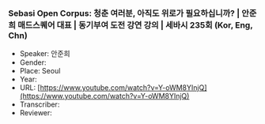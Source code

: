 ### Sebasi Open Corpus: 청춘 여러분, 아직도 위로가 필요하십니까? | 안준희 매드스퀘어 대표 | 동기부여 도전 강연 강의 | 세바시 235회 (Kor, Eng, Chn)

- Speaker: 안준희
- Gender: 
- Place: Seoul
- Year: 
- URL: [https://www.youtube.com/watch?v=Y-oWM8YInjQ](https://www.youtube.com/watch?v=Y-oWM8YInjQ)
- Transcriber: 
- Reviewer: 


